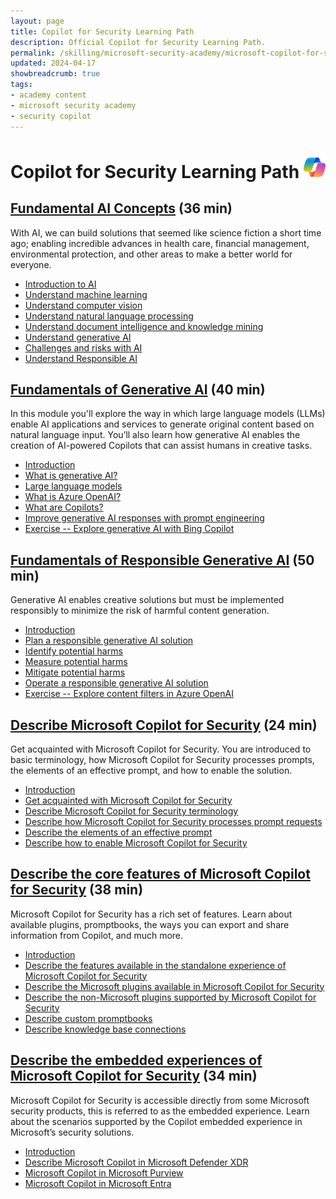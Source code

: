 ```yaml
---
layout: page
title: Copilot for Security Learning Path
description: Official Copilot for Security Learning Path.
permalink: /skilling/microsoft-security-academy/microsoft-copilot-for-security-learning-path
updated: 2024-04-17
showbreadcrumb: true
tags: 
- academy content
- microsoft security academy
- security copilot
---
```


# Copilot for Security Learning Path <img src="https://raw.githubusercontent.com/Azure/Copilot-For-Security/main/Images/ic_fluent_copilot_64_64%402x.png" alt="CfS Logo" style="width: 35px; height: auto;">

## [Fundamental AI Concepts](https://learn.microsoft.com/en-us/training/modules/get-started-ai-fundamentals/) (36 min)

With AI, we can build solutions that seemed like science fiction a short time ago; enabling incredible advances in health care, financial management, environmental protection, and other areas to make a better world for everyone.

* [Introduction to AI](https://learn.microsoft.com/en-us/training/modules/get-started-ai-fundamentals/1-introduction?ns-enrollment-type=learningpath&ns-enrollment-id=learn.wwl.security-copilot-and-ai)
* [Understand machine learning](https://learn.microsoft.com/en-us/training/modules/get-started-ai-fundamentals/2-understand-machine-learn)
* [Understand computer vision](https://learn.microsoft.com/en-us/training/modules/get-started-ai-fundamentals/3-understand-computer-vision)
* [Understand natural language processing](https://learn.microsoft.com/en-us/training/modules/get-started-ai-fundamentals/4-understand-natural-language-process)
* [Understand document intelligence and knowledge mining](https://learn.microsoft.com/en-us/training/modules/get-started-ai-fundamentals/5-document-intelligence-knowledge-mining)
* [Understand generative AI](https://learn.microsoft.com/en-us/training/modules/get-started-ai-fundamentals/6-understand-generative-ai)
* [Challenges and risks with AI](https://learn.microsoft.com/en-us/training/modules/get-started-ai-fundamentals/7-challenges-with-ai)
* [Understand Responsible AI](https://learn.microsoft.com/en-us/training/modules/get-started-ai-fundamentals/8a-understand-responsible-ai)

## [Fundamentals of Generative AI](https://learn.microsoft.com/en-us/training/modules/fundamentals-generative-ai/) (40 min)

In this module you'll explore the way in which large language models (LLMs) enable AI applications and services to generate original content based on natural language input. You’ll also learn how generative AI enables the creation of AI-powered Copilots that can assist humans in creative tasks.

* [Introduction](https://learn.microsoft.com/en-us/training/modules/fundamentals-generative-ai/1-introduction)
* [What is generative AI?](https://learn.microsoft.com/en-us/training/modules/fundamentals-generative-ai/2-what-is-generative-ai)
* [Large language models](https://learn.microsoft.com/en-us/training/modules/fundamentals-generative-ai/3-language%20models)
* [What is Azure OpenAI?](https://learn.microsoft.com/en-us/training/modules/fundamentals-generative-ai/4-azure-openai)
* [What are Copilots?](https://learn.microsoft.com/en-us/training/modules/fundamentals-generative-ai/5-copilots)
* [Improve generative AI responses with prompt engineering](https://learn.microsoft.com/en-us/training/modules/fundamentals-generative-ai/6-writing-prompts)
* [Exercise -- Explore generative AI with Bing Copilot](https://learn.microsoft.com/en-us/training/modules/fundamentals-generative-ai/7-exercise)

## [Fundamentals of Responsible Generative AI](https://learn.microsoft.com/en-us/training/modules/responsible-generative-ai/) (50 min)

Generative AI enables creative solutions but must be implemented responsibly to minimize the risk of harmful content generation.

* [Introduction](https://learn.microsoft.com/en-us/training/modules/responsible-generative-ai/1-introduction)
* [Plan a responsible generative AI solution](https://learn.microsoft.com/en-us/training/modules/responsible-generative-ai/2-plan-responsible-ai)
* [Identify potential harms](https://learn.microsoft.com/en-us/training/modules/responsible-generative-ai/3-identify-harms)
* [Measure potential harms](https://learn.microsoft.com/en-us/training/modules/responsible-generative-ai/4-measure-harms)
* [Mitigate potential harms](https://learn.microsoft.com/en-us/training/modules/responsible-generative-ai/5-mitigate-harms)
* [Operate a responsible generative AI solution](https://learn.microsoft.com/en-us/training/modules/responsible-generative-ai/6-operate-responsibly)
* [Exercise -- Explore content filters in Azure OpenAI](https://learn.microsoft.com/en-us/training/modules/responsible-generative-ai/7-exercise-content-filters)

## [Describe Microsoft Copilot for Security](https://learn.microsoft.com/en-us/training/modules/security-copilot-getting-started/) (24 min)

Get acquainted with Microsoft Copilot for Security. You are introduced to basic terminology, how Microsoft Copilot for Security processes prompts, the elements of an effective prompt, and how to enable the solution.

* [Introduction](https://learn.microsoft.com/en-us/training/modules/security-copilot-getting-started/1-introduction)
* [Get acquainted with Microsoft Copilot for Security](https://learn.microsoft.com/en-us/training/modules/security-copilot-getting-started/2-describe-security-copilot)
* [Describe Microsoft Copilot for Security terminology](https://learn.microsoft.com/en-us/training/modules/security-copilot-getting-started/3-describe-terminology)
* [Describe how Microsoft Copilot for Security processes prompt requests](https://learn.microsoft.com/en-us/training/modules/security-copilot-getting-started/4-describe-how-copilot-processes-prompts)
* [Describe the elements of an effective prompt](https://learn.microsoft.com/en-us/training/modules/security-copilot-getting-started/5-create-effective-prompts)
* [Describe how to enable Microsoft Copilot for Security](https://learn.microsoft.com/en-us/training/modules/security-copilot-getting-started/6-describe-how-to-enable-security-copilot)

## [Describe the core features of Microsoft Copilot for Security](https://learn.microsoft.com/en-us/training/modules/security-copilot-describe-core-features/) (38 min)

Microsoft Copilot for Security has a rich set of features. Learn about available plugins, promptbooks, the ways you can export and share information from Copilot, and much more.

* [Introduction](https://learn.microsoft.com/en-us/training/modules/security-copilot-describe-core-features/1-introduction)
* [Describe the features available in the standalone experience of Microsoft Copilot for Security](https://learn.microsoft.com/en-us/training/modules/security-copilot-describe-core-features/2a-describe-session-features)
* [Describe the Microsoft plugins available in Microsoft Copilot for Security](https://learn.microsoft.com/en-us/training/modules/security-copilot-describe-core-features/3-describe-microsoft-plugins)
* [Describe the non-Microsoft plugins supported by Microsoft Copilot for Security](https://learn.microsoft.com/en-us/training/modules/security-copilot-describe-core-features/4-describe-non-microsoft-plugins)
* [Describe custom promptbooks](https://learn.microsoft.com/en-us/training/modules/security-copilot-describe-core-features/5-describe-custom-promptbooks)
* [Describe knowledge base connections](https://learn.microsoft.com/en-us/training/modules/security-copilot-describe-core-features/5a-describe-knowledge-base-connections)

## [Describe the embedded experiences of Microsoft Copilot for Security](https://learn.microsoft.com/en-us/training/modules/security-copilot-embedded-experiences/) (34 min)

Microsoft Copilot for Security is accessible directly from some Microsoft security products, this is referred to as the embedded experience. Learn about the scenarios supported by the Copilot embedded experience in Microsoft’s security solutions.

* [Introduction](https://learn.microsoft.com/en-us/training/modules/security-copilot-embedded-experiences/1-introduction)
* [Describe Microsoft Copilot in Microsoft Defender XDR](https://learn.microsoft.com/en-us/training/modules/security-copilot-embedded-experiences/2-copilot-for-defender)
* [Microsoft Copilot in Microsoft Purview](https://learn.microsoft.com/en-us/training/modules/security-copilot-embedded-experiences/3-copilot-for-purview)
* [Microsoft Copilot in Microsoft Entra](https://learn.microsoft.com/en-us/training/modules/security-copilot-embedded-experiences/4-copilot-for-entra)